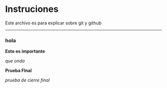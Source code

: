 # Instruciones 

Este archivo es para explicar sobre git y github 

---

### hola 

**Esto es importante**

*que onda*

**Prueba FInal**



*prueba de cierre final*